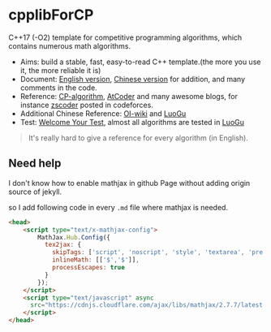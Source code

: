 # cpplibForCP

C++17 (-O2) template for competitive programming algorithms, which contains numerous math algorithms.

- Aims: build a stable, fast, easy-to-read C++ template.(the more you use it, the more reliable it is)
- Document: [English version](document_en), [Chinese version](document_cn) for addition, and many comments in the code.
- Reference: [CP-algorithm](https://cp-algorithms.com/), [AtCoder](https://github.com/atcoder/ac-library) and many awesome blogs, for instance [zscoder](https://codeforces.com/profile/zscoder) posted in codeforces.
- Additional Chinese Reference: [OI-wiki](https://oi-wiki.org/) and [LuoGu](https://www.luogu.com.cn/)
- Test: [Welcome Your Test](test), almost all algorithms are tested in [LuoGu](https://www.luogu.com.cn/)

> It's really hard to give a reference for every algorithm (in English).


## Need help

I don't know how to enable mathjax in github Page without adding origin source of jekyll. 

so I add following code in every `.md` file where mathjax is needed.

``` html
<head>
	<script type="text/x-mathjax-config">
		MathJax.Hub.Config({
		  tex2jax: {
			skipTags: ['script', 'noscript', 'style', 'textarea', 'pre'],
			inlineMath: [['$','$']],
			processEscapes: true
		  }
		});
	</script>
	<script type="text/javascript" async
	  src="https://cdnjs.cloudflare.com/ajax/libs/mathjax/2.7.7/latest.js?config=TeX-MML-AM_CHTML">
	</script>
</head>
```